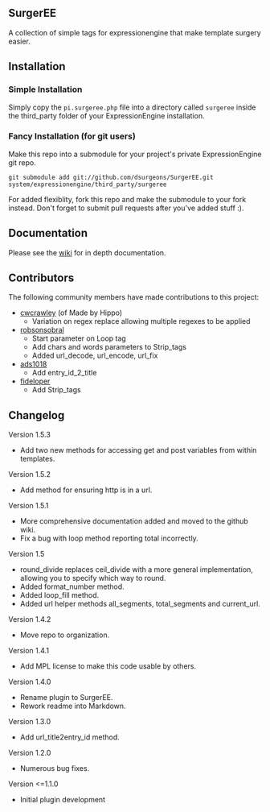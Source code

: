 SurgerEE
--------

A collection of simple tags for expressionengine that make template surgery easier.

## Installation

### Simple Installation

Simply copy the `pi.surgeree.php` file into a directory called `surgeree` inside the third_party folder of your ExpressionEngine installation.

### Fancy Installation (for git users)

Make this repo into a submodule for your project's private ExpressionEngine git repo.

	git submodule add git://github.com/dsurgeons/SurgerEE.git system/expressionengine/third_party/surgeree

For added flexiblity, fork this repo and make the submodule to your fork instead. Don't forget to submit pull requests after you've added stuff :).

## Documentation

Please see the [wiki](https://github.com/dsurgeons/SurgerEE/wiki) for in depth documentation.

## Contributors

The following community members have made contributions to this project:

 - [cwcrawley](https://github.com/cwcrawley) (of Made by Hippo)
 	- Variation on regex replace allowing multiple regexes to be applied
 - [robsonsobral](https://github.com/robsonsobral)
 	- Start parameter on Loop tag
 	- Add chars and words parameters to Strip_tags
 	- Added url_decode, url_encode, url_fix
 - [ads1018](https://github.com/ads1018)
 	- Add entry_id_2_title
 - [fideloper](https://github.com/fideloper)
 	- Add Strip_tags

## Changelog

Version 1.5.3

 - Add two new methods for accessing get and post variables from within templates.

Version 1.5.2

 - Add method for ensuring http is in a url.

Version 1.5.1

 - More comprehensive documentation added and moved to the github wiki.
 - Fix a bug with loop method reporting total incorrectly.

Version 1.5

 - round_divide replaces ceil_divide with a more general implementation, allowing you to specify which way to round.
 - Added format_number method.
 - Added loop_fill method.
 - Added url helper methods all_segments, total_segments and current_url.

Version 1.4.2

 - Move repo to organization.

Version 1.4.1

 - Add MPL license to make this code usable by others.

Version 1.4.0

 - Rename plugin to SurgerEE.
 - Rework readme into Markdown.

Version 1.3.0

 - Add url_title2entry_id method.

Version 1.2.0

 - Numerous bug fixes.

Version <=1.1.0

 - Initial plugin development
